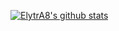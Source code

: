 [![ElytrA8's github stats](https://github-readme-stats.vercel.app/api?username=ElytrA8&theme=dracula&include_all_commits=true&count_private=true)](https://github.com/ElytrA8)  
